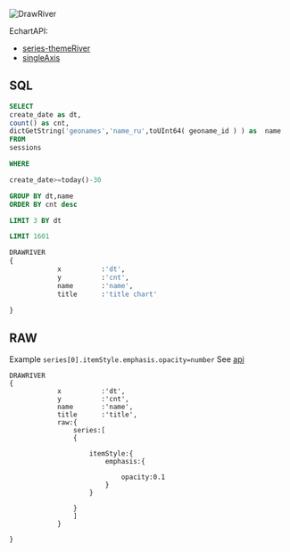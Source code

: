 
![DrawRiver](/img/draw-river.png)


EchartAPI:
* [series-themeRiver](https://ecomfe.github.io/echarts-doc/public/en/option.html#series-themeRiver)
* [singleAxis](https://ecomfe.github.io/echarts-doc/public/en/option.html#singleAxis)

## SQL

```sql
SELECT
create_date as dt,
count() as cnt,
dictGetString('geonames','name_ru',toUInt64( geoname_id ) ) as  name
FROM
sessions

WHERE

create_date>=today()-30

GROUP BY dt,name
ORDER BY cnt desc

LIMIT 3 BY dt

LIMIT 1601

DRAWRIVER
{
            x          :'dt',
            y          :'cnt',
            name       :'name',
            title      :'title chart'

}
```



## RAW

Example `series[0].itemStyle.emphasis.opacity=number`
See [api](https://ecomfe.github.io/echarts-doc/public/en/option.html#series-themeRiver)

```JS
DRAWRIVER
{
            x          :'dt',
            y          :'cnt',
            name       :'name',
            title      :'title',
            raw:{
                series:[
                {

                    itemStyle:{
                        emphasis:{

                            opacity:0.1
                        }
                    }

                }
                ]
            }

}

```

